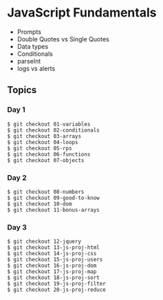 # JavaScript Fundamentals
* Prompts
* Double Quotes vs Single Quotes
* Data types
* Conditionals
* parseInt
* logs vs alerts

## Topics
### Day 1
```
$ git checkout 01-variables
$ git checkout 02-conditionals
$ git checkout 03-arrays
$ git checkout 04-loops
$ git checkout 05-rps
$ git checkout 06-functions
$ git checkout 07-objects
```

### Day 2
```
$ git checkout 08-numbers
$ git checkout 09-good-to-know
$ git checkout 10-dom
$ git checkout 11-bonus-arrays
```

### Day 3
```
$ git checkout 12-jquery
$ git checkout 13-js-proj-html
$ git checkout 14-js-proj-css
$ git checkout 15-js-proj-users
$ git checkout 16-js-proj-dom
$ git checkout 17-js-proj-map
$ git checkout 18-js-proj-sort
$ git checkout 19-js-proj-filter
$ git checkout 20-js-proj-reduce
```


